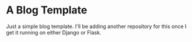 # A Blog Template
Just a simple blog template. I'll be adding another repository for this once I get it running on either Django or Flask.
